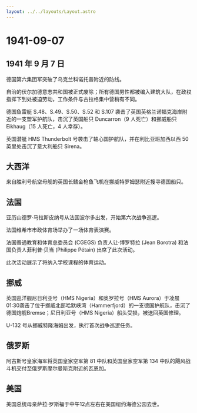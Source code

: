 ```yaml
---
layout: ../../layouts/Layout.astro
---
```


# 1941-09-07

## 1941 年 9 月 7 日

德国第六集团军突破了乌克兰科诺托普附近的防线。

自治的伏尔加德意志共和国被正式废除；所有德国男性都被编入建筑大队，在政权指挥下到处被迫劳动，工作条件与古拉格集中营稍有不同。

德国鱼雷艇 S.48、S.49、S.50、S.52 和 S.107
袭击了英国英格兰诺福克海岸附近的一支盟军护航队，击沉了英国船只
Duncarron（9 人死亡）和挪威船只 Eikhaug（15 人死亡，4 人幸存）。

英国潜艇 HMS Thunderbolt 号袭击了轴心国护航队，并在利比亚班加西以西 50
英里处击沉了意大利船只 Sirena。

## 大西洋

来自胜利号航空母舰的英国长鳍金枪鱼飞机在挪威特罗姆瑟附近搜寻德国船只。

## 法国

亚历山德罗·马拉斯皮纳号从法国波尔多出发，开始第六次战争巡逻。

法国维希市市政体育场举办了一场体育表演赛。

法国普通教育和体育总委员会 (CGEGS) 负责人让·博罗特拉 (Jean Borotra)
和法国负责人菲利普·贝当 (Philippe Pétain) 出席了此次活动。

此次活动展示了将纳入学校课程的体育运动。

## 挪威

英国巡洋舰尼日利亚号（HMS Nigeria）和奥罗拉号（HMS
Aurora）于凌晨01:30袭击了位于挪威北部哈默峡湾（Hammerfjord）的一支德国护航队，击沉了德国炮舰Bremse；尼日利亚号（HMS
Nigeria）船头受损，被送回英国修理。

U-132 号从挪威特隆海姆出发，执行首次战争巡逻任务。

## 俄罗斯

阿古斯号皇家海军将英国皇家空军第 81 中队和英国皇家空军第 134
中队的飓风战斗机交付至俄罗斯摩尔曼斯克附近的瓦恩加。

## 美国

美国总统母亲萨拉·罗斯福于中午12点左右在美国纽约海德公园去世。